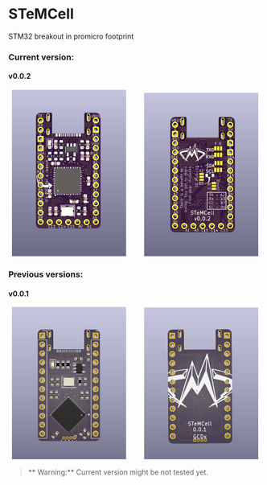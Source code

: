 # STeMCell
 STM32 breakout in promicro footprint

### Current version:

#### v0.0.2

<p align="center">
  <img alt="Front" src="images/v0.0.2_front.png" width="45%">
&nbsp; &nbsp; &nbsp; &nbsp;
  <img alt="Back" src="images/v0.0.2_back.png" width="45%">
</p>


### Previous versions:

#### v0.0.1

<p align="center">
  <img alt="Front" src="images/v0.0.1_front.png" width="45%">
&nbsp; &nbsp; &nbsp; &nbsp;
  <img alt="Back" src="images/v0.0.1_back.png" width="45%">
</p>

> ** Warning:**
> Current version might be not tested yet.

